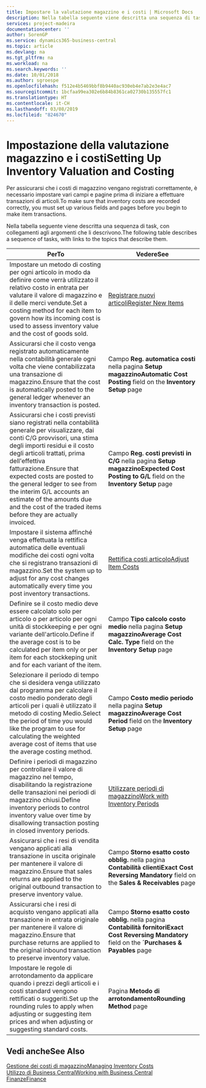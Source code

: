 ```yaml
---
title: Impostare la valutazione magazzino e i costi | Microsoft Docs
description: Nella tabella seguente viene descritta una sequenza di task, con collegamenti agli argomenti che li descrivono.
services: project-madeira
documentationcenter: ''
author: SorenGP
ms.service: dynamics365-business-central
ms.topic: article
ms.devlang: na
ms.tgt_pltfrm: na
ms.workload: na
ms.search.keywords: ''
ms.date: 10/01/2018
ms.author: sgroespe
ms.openlocfilehash: f512e4b5469bbf8b9440ac930eb4e7ab2e3e4ac7
ms.sourcegitcommit: 1bcfaa99ea302e6b84b8361ca02730b135557fc1
ms.translationtype: HT
ms.contentlocale: it-CH
ms.lasthandoff: 03/08/2019
ms.locfileid: "824670"
---
```

# <a name="setting-up-inventory-valuation-and-costing"></a><span data-ttu-id="95268-103">Impostazione della valutazione magazzino e i costi</span><span class="sxs-lookup"><span data-stu-id="95268-103">Setting Up Inventory Valuation and Costing</span></span>
<span data-ttu-id="95268-104">Per assicurarsi che i costi di magazzino vengano registrati correttamente, è necessario impostare vari campi e pagine prima di iniziare a effettuare transazioni di articoli.</span><span class="sxs-lookup"><span data-stu-id="95268-104">To make sure that inventory costs are recorded correctly, you must set up various fields and pages before you begin to make item transactions.</span></span>

<span data-ttu-id="95268-105">Nella tabella seguente viene descritta una sequenza di task, con collegamenti agli argomenti che li descrivono.</span><span class="sxs-lookup"><span data-stu-id="95268-105">The following table describes a sequence of tasks, with links to the topics that describe them.</span></span>

|<span data-ttu-id="95268-106">**Per**</span><span class="sxs-lookup"><span data-stu-id="95268-106">**To**</span></span>|<span data-ttu-id="95268-107">**Vedere**</span><span class="sxs-lookup"><span data-stu-id="95268-107">**See**</span></span>|  
|------------|-------------|  
|<span data-ttu-id="95268-108">Impostare un metodo di costing per ogni articolo in modo da definire come verrà utilizzato il relativo costo in entrata per valutare il valore di magazzino e il delle merci vendute.</span><span class="sxs-lookup"><span data-stu-id="95268-108">Set a costing method for each item to govern how its incoming cost is used to assess inventory value and the cost of goods sold.</span></span>|[<span data-ttu-id="95268-109">Registrare nuovi articoli</span><span class="sxs-lookup"><span data-stu-id="95268-109">Register New Items</span></span>](inventory-how-register-new-items.md)|  
|<span data-ttu-id="95268-110">Assicurarsi che il costo venga registrato automaticamente nella contabilità generale ogni volta che viene contabilizzata una transazione di magazzino.</span><span class="sxs-lookup"><span data-stu-id="95268-110">Ensure that the cost is automatically posted to the general ledger whenever an inventory transaction is posted.</span></span>|<span data-ttu-id="95268-111">Campo **Reg. automatica costi** nella pagina **Setup magazzino**</span><span class="sxs-lookup"><span data-stu-id="95268-111">**Automatic Cost Posting** field on the **Inventory Setup** page</span></span>|  
|<span data-ttu-id="95268-112">Assicurarsi che i costi previsti siano registrati nella contabilità generale per visualizzare, dai conti C/G provvisori, una stima degli importi residui e il costo degli articoli trattati, prima dell'effettiva fatturazione.</span><span class="sxs-lookup"><span data-stu-id="95268-112">Ensure that expected costs are posted to the general ledger to see from the interim G/L accounts an estimate of the amounts due and the cost of the traded items before they are actually invoiced.</span></span>|<span data-ttu-id="95268-113">Campo **Reg. costi previsti in C/G** nella pagina **Setup magazzino**</span><span class="sxs-lookup"><span data-stu-id="95268-113">**Expected Cost Posting to G/L** field on the **Inventory Setup** page</span></span>|  
|<span data-ttu-id="95268-114">Impostare il sistema affinché venga effettuata la rettifica automatica delle eventuali modifiche dei costi ogni volta che si registrano transazioni di magazzino.</span><span class="sxs-lookup"><span data-stu-id="95268-114">Set the system up to adjust for any cost changes automatically every time you post inventory transactions.</span></span>|[<span data-ttu-id="95268-115">Rettifica costi articolo</span><span class="sxs-lookup"><span data-stu-id="95268-115">Adjust Item Costs</span></span>](inventory-how-adjust-item-costs.md)|  
|<span data-ttu-id="95268-116">Definire se il costo medio deve essere calcolato solo per articolo o per articolo per ogni unità di stockkeeping e per ogni variante dell'articolo.</span><span class="sxs-lookup"><span data-stu-id="95268-116">Define if the average cost is to be calculated per item only or per item for each stockkeping unit and for each variant of the item.</span></span>|<span data-ttu-id="95268-117">Campo **Tipo calcolo costo medio** nella pagina **Setup magazzino**</span><span class="sxs-lookup"><span data-stu-id="95268-117">**Average Cost Calc. Type** field on the **Inventory Setup** page</span></span>|  
|<span data-ttu-id="95268-118">Selezionare il periodo di tempo che si desidera venga utilizzato dal programma per calcolare il costo medio ponderato degli articoli per i quali è utilizzato il metodo di costing Medio.</span><span class="sxs-lookup"><span data-stu-id="95268-118">Select the period of time you would like the program to use for calculating the weighted average cost of items that use the average costing method.</span></span>|<span data-ttu-id="95268-119">Campo **Costo medio periodo** nella pagina **Setup magazzino**</span><span class="sxs-lookup"><span data-stu-id="95268-119">**Average Cost Period** field on the **Inventory Setup** page</span></span>|  
|<span data-ttu-id="95268-120">Definire i periodi di magazzino per controllare il valore di magazzino nel tempo, disabilitando la registrazione delle transazioni nei periodi di magazzino chiusi.</span><span class="sxs-lookup"><span data-stu-id="95268-120">Define inventory periods to control inventory value over time by disallowing transaction posting in closed inventory periods.</span></span>|[<span data-ttu-id="95268-121">Utilizzare periodi di magazzino</span><span class="sxs-lookup"><span data-stu-id="95268-121">Work with Inventory Periods</span></span>](finance-how-to-work-with-inventory-periods.md)|  
|<span data-ttu-id="95268-122">Assicurarsi che i resi di vendita vengano applicati alla transazione in uscita originale per mantenere il valore di magazzino.</span><span class="sxs-lookup"><span data-stu-id="95268-122">Ensure that sales returns are applied to the original outbound transaction to preserve inventory value.</span></span>|<span data-ttu-id="95268-123">Campo **Storno esatto costo obblig.** nella pagina **Contabilità clienti**</span><span class="sxs-lookup"><span data-stu-id="95268-123">**Exact Cost Reversing Mandatory** field on the **Sales & Receivables** page</span></span>|  
|<span data-ttu-id="95268-124">Assicurarsi che i resi di acquisto vengano applicati alla transazione in entrata originale per mantenere il valore di magazzino.</span><span class="sxs-lookup"><span data-stu-id="95268-124">Ensure that purchase returns are applied to the original inbound transaction to preserve inventory value.</span></span>|<span data-ttu-id="95268-125">Campo **Storno esatto costo obblig.** nella pagina **Contabilità fornitori**</span><span class="sxs-lookup"><span data-stu-id="95268-125">**Exact Cost Reversing Mandatory** field on the **´Purchases & Payables** page</span></span>|
|<span data-ttu-id="95268-126">Impostare le regole di arrotondamento da applicare quando i prezzi degli articoli e i costi standard vengono rettificati o suggeriti.</span><span class="sxs-lookup"><span data-stu-id="95268-126">Set up the rounding rules to apply when adjusting or suggesting item prices and when adjusting or suggesting standard costs.</span></span>|<span data-ttu-id="95268-127">Pagina **Metodo di arrotondamento**</span><span class="sxs-lookup"><span data-stu-id="95268-127">**Rounding Method** page</span></span>|  

## <a name="see-also"></a><span data-ttu-id="95268-128">Vedi anche</span><span class="sxs-lookup"><span data-stu-id="95268-128">See Also</span></span>  
[<span data-ttu-id="95268-129">Gestione dei costi di magazzino</span><span class="sxs-lookup"><span data-stu-id="95268-129">Managing Inventory Costs</span></span>](finance-manage-inventory-costs.md)  
[<span data-ttu-id="95268-130">Utilizzo di Business Central</span><span class="sxs-lookup"><span data-stu-id="95268-130">Working with Business Central</span></span>](ui-work-product.md)  
[<span data-ttu-id="95268-131">Finanze</span><span class="sxs-lookup"><span data-stu-id="95268-131">Finance</span></span>](finance.md)  
